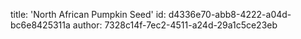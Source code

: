 title: 'North African Pumpkin Seed'
id: d4336e70-abb8-4222-a04d-bc6e8425311a
author: 7328c14f-7ec2-4511-a24d-29a1c5ce23eb

